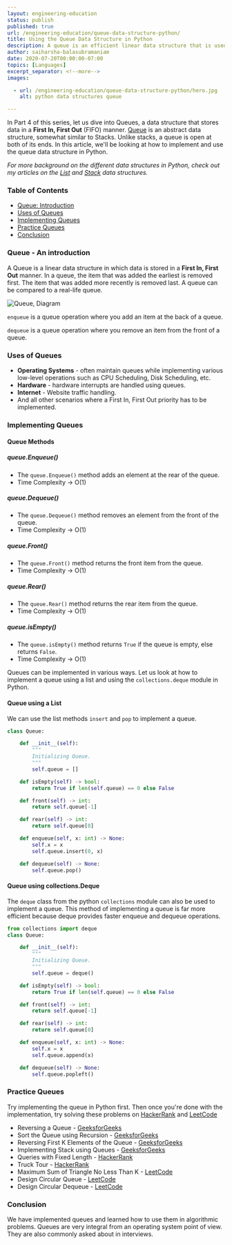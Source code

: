 ```yaml
---
layout: engineering-education
status: publish
published: true
url: /engineering-education/queue-data-structure-python/
title: Using the Queue Data Structure in Python
description: A queue is an efficient linear data structure that is used to maintain the order and is used to implement other data structures. 
author: saiharsha-balasubramaniam
date: 2020-07-20T00:00:00-07:00
topics: [Languages]
excerpt_separator: <!--more-->
images:

  - url: /engineering-education/queue-data-structure-python/hero.jpg
    alt: python data structures queue

---
```

In Part 4 of this series, let us dive into Queues, a data structure that stores data in a **First In, First Out** (FIFO) manner. [Queue](https://www.tutorialspoint.com/data_structures_algorithms/dsa_queue.htm) is an abstract data structure, somewhat similar to Stacks. Unlike stacks, a queue is open at both of its ends. In this article, we'll be looking at how to implement and use the queue data structure in Python.

*For more background on the different data structures in Python, check out my articles on the [List](/engineering-education/list-data-structure-python/) and [Stack](/engineering-education/stack-data-structure-python) data structures.*

<!--more-->

### Table of Contents

- [Queue: Introduction](#queue:-introduction)
- [Uses of Queues](#uses-of-queues)
- [Implementing Queues](#implementing-queues)
- [Practice Queues](#practice-queues)
- [Conclusion](#conclusion)

### Queue - An introduction
A Queue is a linear data structure in which data is stored in a **First In, First Out** manner. In a queue, the item that was added the earliest is removed first. The item that was added more recently is removed last. A queue can be compared to a real-life queue.

![Queue, Diagram](/engineering-education/queue-data-structure-python/queue.png)

`enqueue` is a queue operation where you add an item at the back of a queue.

`dequeue` is a queue operation where you remove an item from the front of a queue.

### Uses of Queues

- **Operating Systems** - often maintain queues while implementing various low-level operations such as CPU Scheduling, Disk Scheduling, etc.
- **Hardware** - hardware interrupts are handled using queues.
- **Internet** - Website traffic handling.
- And all other scenarios where a First In, First Out priority has to be implemented.

### Implementing Queues

#### Queue Methods

##### queue.Enqueue()
- The `queue.Enqueue()` method adds an element at the rear of the queue.
- Time Complexity -> O(1)
##### queue.Dequeue()
- The `queue.Dequeue()` method removes an element from the front of the queue.
- Time Complexity -> O(1)
##### queue.Front()
- The `queue.Front()` method returns the front item from the queue.
- Time Complexity -> O(1)
##### queue.Rear()
- The `queue.Rear()` method returns the rear item from the queue.
- Time Complexity -> O(1)
##### queue.isEmpty()
- The `queue.isEmpty()` method returns `True` if the queue is empty, else returns `False`.
- Time Complexity -> O(1)

Queues can be implemented in various ways. Let us look at how to implement a queue using a list and using the `collections.deque` module in Python.

#### Queue using a List

We can use the list methods `insert` and `pop` to implement a queue.

```python
class Queue:

    def __init__(self):
        """
        Initializing Queue.
        """
        self.queue = []

    def isEmpty(self) -> bool:
        return True if len(self.queue) == 0 else False

    def front(self) -> int:
        return self.queue[-1]

    def rear(self) -> int:
        return self.queue[0]

    def enqueue(self, x: int) -> None:
        self.x = x
        self.queue.insert(0, x)       

    def dequeue(self) -> None:
        self.queue.pop()
```

#### Queue using collections.Deque

The `deque` class from the python `collections` module can also be used to implement a queue. This method of implementing a queue is far more efficient because deque provides faster enqueue and dequeue operations.

```python
from collections import deque
class Queue:

    def __init__(self):
        """
        Initializing Queue.
        """
        self.queue = deque()

    def isEmpty(self) -> bool:
        return True if len(self.queue) == 0 else False

    def front(self) -> int:
        return self.queue[-1]

    def rear(self) -> int:
        return self.queue[0]

    def enqueue(self, x: int) -> None:
        self.x = x
        self.queue.append(x)       

    def dequeue(self) -> None:
        self.queue.popleft()
```

### Practice Queues

Try implementing the queue in Python first. Then once you're done with the implementation, try solving these problems on [HackerRank](https://hackerrank.com/dashboard) and [LeetCode](https://leetcode.com/problems)

- Reversing a Queue - [GeeksforGeeks](https://www.geeksforgeeks.org/reversing-a-queue/?ref=rp)
- Sort the Queue using Recursion - [GeeksforGeeks](https://www.geeksforgeeks.org/sort-the-queue-using-recursion/?ref=rp)
- Reversing First K Elements of the Queue - [GeeksforGeeks](https://www.geeksforgeeks.org/reversing-first-k-elements-queue/?ref=rp)
- Implementing Stack using Queues - [GeeksforGeeks](https://www.geeksforgeeks.org/implement-stack-using-queue/)
- Queries with Fixed Length - [HackerRank](https://www.hackerrank.com/challenges/queries-with-fixed-length/problem)
- Truck Tour - [HackerRank](https://www.hackerrank.com/challenges/truck-tour/problem)
- Maximum Sum of Triangle No Less Than K - [LeetCode](https://leetcode.com/problems/max-sum-of-rectangle-no-larger-than-k/)
- Design Circular Queue - [LeetCode](https://leetcode.com/problems/design-circular-queue/)
- Design Circular Dequeue - [LeetCode](https://leetcode.com/problems/design-circular-deque/)

### Conclusion
We have implemented queues and learned how to use them in algorithmic problems. Queues are very integral from an operating system point of view. They are also commonly asked about in interviews.